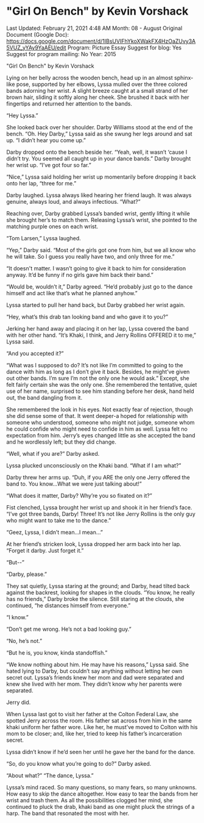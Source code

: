 # "Girl On Bench" by Kevin Vorshack

Last Updated: February 21, 2021 4:48 AM
Month: 08 - August
Original Document (Google Doc): https://docs.google.com/document/d/1IBsUVIFhYkoXWakFX4HzOaZUvy3A5VUZ_yYAy9YaAEU/edit
Program: Picture Essay
Suggest for blog: Yes
Suggest for program mailing: No
Year: 2015

"Girl On Bench" by Kevin Vorshack

Lying on her belly across the wooden bench, head up in an almost sphinx-like pose, supported by her elbows, Lyssa mulled over the three colored bands adorning her wrist. A slight breeze caught at a small strand of her brown hair, sliding it softly along her cheek. She brushed it back with her fingertips and returned her attention to the bands.

“Hey Lyssa.”

She looked back over her shoulder. Darby Williams stood at the end of the bench. “Oh. Hey Darby,” Lyssa said as she swung her legs around and sat up. “I didn’t hear you come up.”

Darby dropped onto the bench beside her. “Yeah, well, it wasn’t ‘cause I didn’t try. You seemed all caught up in your dance bands.” Darby brought her wrist up. “I’ve got four so far.”

“Nice,” Lyssa said holding her wrist up momentarily before dropping it back onto her lap, “three for me.”

Darby laughed. Lyssa always liked hearing her friend laugh. It was always genuine, always loud, and always infectious. “What?”

Reaching over, Darby grabbed Lyssa’s banded wrist, gently lifting it while she brought her’s to match them. Releasing Lyssa’s wrist, she pointed to the matching purple ones on each wrist.

“Tom Larsen,” Lyssa laughed.

“Yep,” Darby said. “Most of the girls got one from him, but we all know who he will take. So I guess you really have two, and only three for me.”

“It doesn't matter. I wasn’t going to give it back to him for consideration anyway. It’d be funny if no girls gave him back their band.”

“Would be, wouldn’t it,” Darby agreed. “He’d probably just go to the dance himself and act like that’s what he planned anyhow.”

Lyssa started to pull her hand back, but Darby grabbed her wrist again.

“Hey, what’s this drab tan looking band and who gave it to you?”

Jerking her hand away and placing it on her lap, Lyssa covered the band with her other hand. “It’s Khaki, I think, and Jerry Rollins OFFERED it to me,” Lyssa said.

“And you accepted it?”

“What was I supposed to do? It’s not like I’m committed to going to the dance with him as long as I don’t give it back. Besides, he might’ve given out other bands. I’m sure I’m not the only one he would ask.” Except, she felt fairly certain she was the only one. She remembered the tentative, quiet use of her name, surprised to see him standing before her desk, hand held out, the band dangling from it.

She remembered the look in his eyes. Not exactly fear of rejection, though she did sense some of that. It went deeper-a hoped for relationship with someone who understood, someone who might not judge, someone whom he could confide who might need to confide in him as well. Lyssa felt no expectation from him. Jerry’s eyes changed little as she accepted the band and he wordlessly left; but they did change.

“Well, what if you are?” Darby asked.

Lyssa plucked unconsciously on the Khaki band. “What if I am what?”

Darby threw her arms up. “Duh, if you ARE the only one Jerry offered the band to. You know…What we were just talking about!”

“What does it matter, Darby? Why’re you so fixated on it?”

Fist clenched, Lyssa brought her wrist up and shook it in her friend’s face. “I’ve got three bands, Darby! Three! It’s not like Jerry Rollins is the only guy who might want to take me to the dance.”

“Geez, Lyssa, I didn’t mean…I mean…”

At her friend’s stricken look, Lyssa dropped her arm back into her lap. “Forget it darby. Just forget it.”

“But--”

“Darby, please.”

They sat quietly, Lyssa staring at the ground; and Darby, head tilted back against the backrest, looking for shapes in the clouds. “You know, he really has no friends,” Darby broke the silence. Still staring at the clouds, she continued, “he distances himself from everyone.”

“I know.”

“Don’t get me wrong. He’s not a bad looking guy.”

“No, he’s not.”

“But he is, you know, kinda standoffish.”

“We know nothing about him. He may have his reasons,” Lyssa said. She hated lying to Darby, but couldn’t say anything without letting her own secret out. Lyssa’s friends knew her mom and dad were separated and knew she lived with her mom. They didn’t know why her parents were separated.

Jerry did.

When Lyssa last got to visit her father at the Colton Federal Law, she spotted Jerry across the room. His father sat across from him in the same khaki uniform her father wore. Like her, he must’ve moved to Colton with his mom to be closer; and, like her, tried to keep his father’s incarceration secret.

Lyssa didn’t know if he’d seen her until he gave her the band for the dance.

“So, do you know what you’re going to do?” Darby asked.

“About what?”	“The dance, Lyssa.”

Lyssa’s mind raced. So many questions, so many fears, so many unknowns. How easy to skip the dance altogether. How easy to tear the bands from her wrist and trash them. As all the possibilities clogged her mind, she continued to pluck the drab, khaki band as one might pluck the strings of a harp. The band that resonated the most with her.